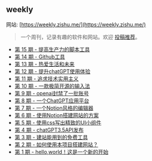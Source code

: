 ## weekly

网站: [https://weekly.zishu.me/](https://weekly.zishu.me/)

> 一个周刊，记录有趣的软件和网站。欢迎 [投稿推荐](https://github.com/zishume/weekly/issues/)。
* [第 15 期 - 提高生产力的脚本工具](https://weekly.zishu.me/posts/15-提高生产力的脚本工具)
* [第 14 期 - Github工具](https://weekly.zishu.me/posts/14-Github工具)
* [第 13 期 - 热爱生活和未来](https://weekly.zishu.me/posts/13-热爱生活和未来)
* [第 12 期 - 提升chatGPT使用体验](https://weekly.zishu.me/posts/12-提升chatGPT使用体验)
* [第 11 期 - 追求技术实用主义](https://weekly.zishu.me/posts/11-追求技术实用主义)
* [第 10 期 - 一款极简开源的输入法](https://weekly.zishu.me/posts/10-一款极简开源的输入法)
* [第 9 期 - openai封禁了一批账号](https://weekly.zishu.me/posts/9-openai封禁了一批账号)
* [第 8 期 - 一个ChatGPT应用平台](https://weekly.zishu.me/posts/8-一个ChatGPT应用平台)
* [第 7 期 - 一个Notion风格的编辑器](https://weekly.zishu.me/posts/7-一个Notion风格的编辑器)
* [第 6 期 - 使用Notion搭建网站的方案](https://weekly.zishu.me/posts/6-使用Notion搭建网站的方案)
* [第 5 期 - 使用css写出精致的UI小组件](https://weekly.zishu.me/posts/5-使用css写出精致的UI小组件)
* [第 4 期 - chatGPT3.5API发布](https://weekly.zishu.me/posts/4-chatGPT3.5API发布)
* [第 3 期 - 建站能用到的免费工具](https://weekly.zishu.me/posts/3-建站能用到的免费工具)
* [第 2 期 - 如何使用本项目搭建网站？](https://weekly.zishu.me/posts/2-如何使用本项目搭建网站？)
* [第 1 期 - hello,world！这是一个新的开始](https://weekly.zishu.me/posts/1-hello,world！这是一个新的开始)
